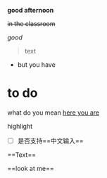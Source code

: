 **good afternoon**

~~in the classroom~~

*good*
> text
* but you have

# to do 
what do you mean [here you are](https://www.youtube.com/watch?v=41MIXkXy1fc)

highlight

* [ ] 是否支持==中文输入==

==Text==

==look at me==


